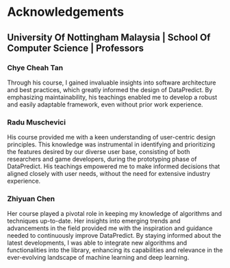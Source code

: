 # Acknowledgements

## University Of Nottingham Malaysia | School Of Computer Science | Professors

### Chye Cheah Tan

Through his course, I gained invaluable insights into software architecture and best practices, which greatly informed the design of DataPredict. By emphasizing maintainability, his teachings enabled me to develop a robust and easily adaptable framework, even without prior work experience.

### Radu Muschevici

His course provided me with a keen understanding of user-centric design principles. This knowledge was instrumental in identifying and prioritizing the features desired by our diverse user base, consisting of both researchers and game developers, during the prototyping phase of DataPredict. His teachings empowered me to make informed decisions that aligned closely with user needs, without the need for extensive industry experience.

### Zhiyuan Chen

Her course played a pivotal role in keeping my knowledge of algorithms and techniques up-to-date. Her insights into emerging trends and advancements in the field provided me with the inspiration and guidance needed to continuously improve DataPredict. By staying informed about the latest developments, I was able to integrate new algorithms and functionalities into the library, enhancing its capabilities and relevance in the ever-evolving landscape of machine learning and deep learning.
